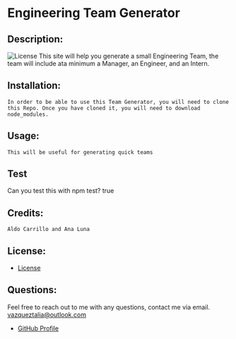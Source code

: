 # Engineering Team Generator
## Description:
![License](https://img.shields.io/badge/License-MIT-yellow.svg)
    This site will help you generate a small Engineering Team, the team will include ata minimum a Manager, an Engineer, and an Intern.
## Installation:
    In order to be able to use this Team Generator, you will need to clone this Repo. Once you have cloned it, you will need to download node_modules.
## Usage:
    This will be useful for generating quick teams
## Test
Can you test this with npm test?
    true
## Credits:
    Aldo Carrillo and Ana Luna
## License:
- [License](https://opensource.org/licenses/)
## Questions:
Feel free to reach out to me with any questions, contact me via email. vazqueztalia@outlook.com
- [GitHub Profile](https://github.com/taliavazquez)
